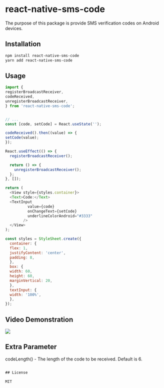 # react-native-sms-code
The purpose of this package is provide SMS verification codes on Android devices.
## Installation

```sh
npm install react-native-sms-code
yarn add react-native-sms-code
```

## Usage

```js
import {
registerBroadcastReceiver,
codeReceived,
unregisterBroadcastReceiver,
} from 'react-native-sms-code';


// ...
const [code, setCode] = React.useState('');

codeReceived().then((value) => {
setCode(value);
});

React.useEffect(() => {
  registerBroadcastReceiver();

  return () => {
    unregisterBroadcastReceiver();
  };
}, []);

return (
  <View style={styles.container}>
  <Text>Code:</Text>
  <TextInput
          value={code}
          onChangeText={setCode}
          underlineColorAndroid="#3333"
        />
  </View>
);

const styles = StyleSheet.create({
  container: {
  flex: 1,
  justifyContent: 'center',
  padding: 8,
  },
  box: {
  width: 60,
  height: 60,
  marginVertical: 20,
  },
  textInput: {
  width: '100%',
  },
});

```
## Video Demonstration
![]('./example/src/assets/sms-code.gif')

## Extra Parameter
codeLength() - The length of the code to be received. Default is 6.
```js

## License

MIT
